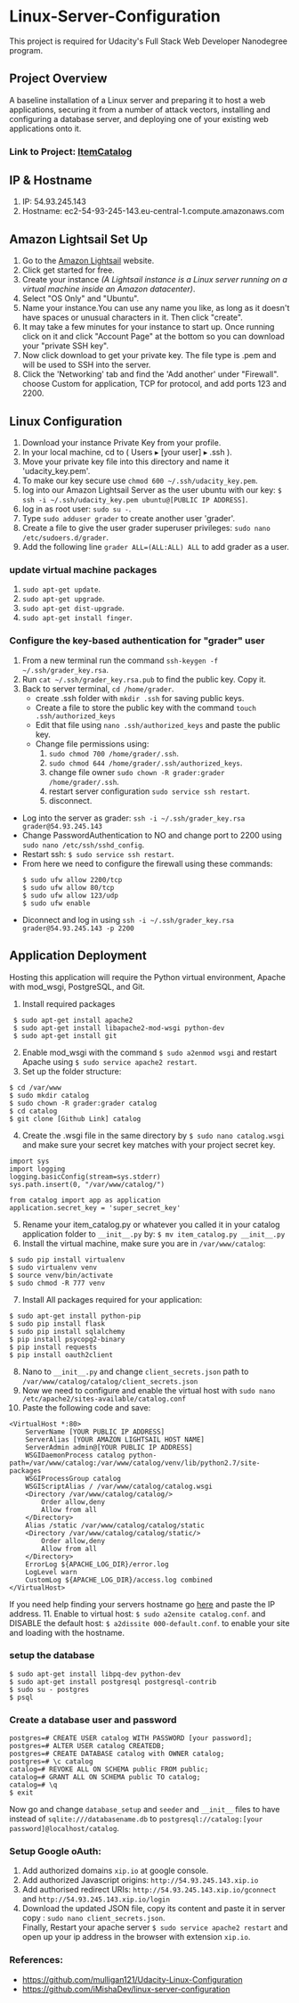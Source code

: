 # Linux-Server-Configuration
This project is required for Udacity's Full Stack Web Developer Nanodegree program.

## Project Overview
A baseline installation of a Linux server and preparing it to host a web applications, securing it from a number of attack vectors, installing and configuring a database server, and deploying one of your existing web applications onto it.

### Link to Project: [ItemCatalog](http://54.93.245.143.xip.io/)

## IP & Hostname
1. IP: 54.93.245.143 
2. Hostname: ec2-54-93-245-143.eu-central-1.compute.amazonaws.com

## Amazon Lightsail Set Up
1. Go to the [Amazon Lightsail](https://lightsail.aws.amazon.com/) website.
2. Click get started for free.
3. Create your instance *(A Lightsail instance is a Linux server running on a virtual machine inside an Amazon datacenter)*.
4. Select "OS Only" and "Ubuntu".
5. Name your instance.You can use any name you like, as long as it doesn't have spaces or unusual characters in it. Then click "create".
6. It may take a few minutes for your instance to start up. Once running click on it and click "Account Page" at the bottom so you can   download your "private SSH key". 
7. Now click download to get your private key. The file type is .pem and will be used to SSH into the server.
8. Click the 'Networking' tab and find the 'Add another' under "Firewall". choose Custom for application, TCP for protocol, and add ports 123 and 2200.
## Linux Configuration
1. Download your instance Private Key from your profile.
2. In your local machine, cd to ( Users⁩ ▸ [your user] ▸ .ssh ).
3. Move your private key file into this directory and name it 'udacity_key.pem'.
4. To make our key secure use `chmod 600 ~/.ssh/udacity_key.pem`.
5. log into our Amazon Lightsail Server as the user ubuntu with our key: `$ ssh -i ~/.ssh/udacity_key.pem ubuntu@[PUBLIC IP ADDRESS]`.
6. log in as root user: `sudo su -`.
7. Type `sudo adduser grader` to create another user 'grader'.
8. Create a file to give the user grader superuser privileges: `sudo nano /etc/sudoers.d/grader`.
9. Add the following line `grader ALL=(ALL:ALL) ALL` to add grader as a user.
### update virtual machine packages
1. `sudo apt-get update`.
2. `sudo apt-get upgrade`.
3. `sudo apt-get dist-upgrade`.
4. `sudo apt-get install finger`.
### Configure the key-based authentication for "grader" user
1. From a new terminal run the command `ssh-keygen -f ~/.ssh/grader_key.rsa`.
2. Run `cat ~/.ssh/grader_key.rsa.pub` to find the public key. Copy it.
3. Back to server terminal, `cd /home/grader`.
   * create .ssh folder with `mkdir .ssh` for saving public keys.
   * Create a file to store the public key with the command `touch .ssh/authorized_keys`
   * Edit that file using `nano .ssh/authorized_keys` and paste the public key.
   * Change file permissions using:
     1. `sudo chmod 700 /home/grader/.ssh`.
     2. `sudo chmod 644 /home/grader/.ssh/authorized_keys`.
     3. change file owner `sudo chown -R grader:grader /home/grader/.ssh`.
     4. restart server configuration `sudo service ssh restart`.
     5. disconnect.
* Log into the server as grader: `ssh -i ~/.ssh/grader_key.rsa grader@54.93.245.143`
* Change PasswordAuthentication to NO and change port to 2200 using `sudo nano /etc/ssh/sshd_config`.
* Restart ssh: `$ sudo service ssh restart`.
* From here we need to configure the firewall using these commands:
  ```
  $ sudo ufw allow 2200/tcp
  $ sudo ufw allow 80/tcp
  $ sudo ufw allow 123/udp
  $ sudo ufw enable
  ```
* Diconnect and log in using `ssh -i ~/.ssh/grader_key.rsa grader@54.93.245.143 -p 2200`
## Application Deployment
Hosting this application will require the Python virtual environment, Apache with mod_wsgi, PostgreSQL, and Git.
1. Install required packages
```
 $ sudo apt-get install apache2
 $ sudo apt-get install libapache2-mod-wsgi python-dev
 $ sudo apt-get install git
 ```
 2. Enable mod_wsgi with the command `$ sudo a2enmod wsgi` and restart Apache using `$ sudo service apache2 restart`.
 3. Set up the folder structure:
 ```
$ cd /var/www
$ sudo mkdir catalog
$ sudo chown -R grader:grader catalog
$ cd catalog
$ git clone [Github Link] catalog
```
4. Create the .wsgi file in the same directory by `$ sudo nano catalog.wsgi` and make sure your secret key matches with your project secret key.
```
import sys
import logging
logging.basicConfig(stream=sys.stderr)
sys.path.insert(0, "/var/www/catalog/")

from catalog import app as application
application.secret_key = 'super_secret_key'
```
5. Rename your item_catalog.py or whatever you called it in your catalog application folder to `__init__.py` by: 
`$ mv item_catalog.py __init__.py`
6. Install the virtual machine, make sure you are in `/var/www/catalog`:
```
$ sudo pip install virtualenv
$ sudo virtualenv venv
$ source venv/bin/activate
$ sudo chmod -R 777 venv
```
7. Install All packages required for your application:
```
$ sudo apt-get install python-pip
$ sudo pip install flask
$ sudo pip install sqlalchemy
$ pip install psycopg2-binary
$ pip install requests
$ pip install oauth2client
```
8. Nano to `__init__.py` and change `client_secrets.json` path to `/var/www/catalog/catalog/client_secrets.json`
9. Now we need to configure and enable the virtual host with `sudo nano /etc/apache2/sites-available/catalog.conf`
10. Paste the following code and save:

```
<VirtualHost *:80>
    ServerName [YOUR PUBLIC IP ADDRESS]
    ServerAlias [YOUR AMAZON LIGHTSAIL HOST NAME]
    ServerAdmin admin@[YOUR PUBLIC IP ADDRESS]
    WSGIDaemonProcess catalog python-path=/var/www/catalog:/var/www/catalog/venv/lib/python2.7/site-packages
    WSGIProcessGroup catalog
    WSGIScriptAlias / /var/www/catalog/catalog.wsgi
    <Directory /var/www/catalog/catalog/>
        Order allow,deny
        Allow from all
    </Directory>
    Alias /static /var/www/catalog/catalog/static
    <Directory /var/www/catalog/catalog/static/>
        Order allow,deny
        Allow from all
    </Directory>
    ErrorLog ${APACHE_LOG_DIR}/error.log
    LogLevel warn
    CustomLog ${APACHE_LOG_DIR}/access.log combined
</VirtualHost>
```
If you need help finding your servers hostname go [here](https://whatismyipaddress.com/ip-hostname) and paste the IP address.
11. Enable to virtual host:
`$ sudo a2ensite catalog.conf`.
and DISABLE the default host:
`$ a2dissite 000-default.conf`.
to enable your site and loading with the hostname.
### setup the database
```
$ sudo apt-get install libpq-dev python-dev
$ sudo apt-get install postgresql postgresql-contrib
$ sudo su - postgres
$ psql
```
### Create a database user and password
```
postgres=# CREATE USER catalog WITH PASSWORD [your password];
postgres=# ALTER USER catalog CREATEDB;
postgres=# CREATE DATABASE catalog with OWNER catalog;
postgres=# \c catalog
catalog=# REVOKE ALL ON SCHEMA public FROM public;
catalog=# GRANT ALL ON SCHEMA public TO catalog;
catalog=# \q
$ exit
```
Now go and change `database_setup` and `seeder` and `__init__` files to have instead of `sqlite:///databasename.db` to `postgresql://catalog:[your password]@localhost/catalog`.
### Setup Google oAuth:
1. Add authorized domains `xip.io` at google console.
2. Add authorized Javascript origins: `http://54.93.245.143.xip.io`
3. Add authorised redirect URIs: `http://54.93.245.143.xip.io/gconnect` and `http://54.93.245.143.xip.io/login`
4. Download the updated JSON file, copy its content and paste it in server copy : `sudo nano client_secrets.json`. 
</br>Finally, Restart your apache server `$ sudo service apache2 restart` and open up your ip address in the browser with extension `xip.io`.

### References:
* https://github.com/mulligan121/Udacity-Linux-Configuration
* https://github.com/iMishaDev/linux-server-configuration






